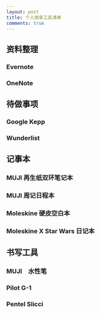```yaml
---
layout: post
title: 个人效率工具清单
comments: true
---
```


## 资料整理
### Evernote
### OneNote

## 待做事项
### Google Kepp
### Wunderlist

## 记事本
### MUJI 再生纸双环笔记本
### MUJI 周记日程本
### Moleskine 硬皮空白本
### Moleskine X Star Wars 日记本

## 书写工具
### MUJI　水性笔
### Pilot G-1
### Pentel Slicci

